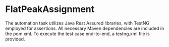 # FlatPeakAssignment

The automation task utilizes Java Rest Assured libraries, with TestNG employed for assertions. 
All necessary Maven dependencies are included in the pom.xml. 
To execute the test case end-to-end, a testng.xml file is provided.
